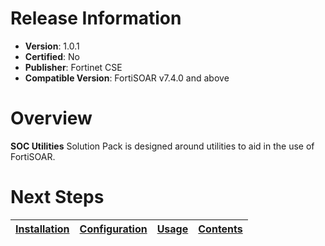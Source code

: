 # Release Information

* **Version**:  1.0.1
* **Certified**: No
* **Publisher**: Fortinet CSE
* **Compatible Version**: FortiSOAR v7.4.0 and above

# Overview

**SOC Utilities** Solution Pack is designed around utilities to aid in the use of FortiSOAR.

# Next Steps

| [Installation](./docs/setup.md#installation) | [Configuration](./docs/setup.md#configuration) | [Usage](./docs/usage.md) | [Contents](./docs/contents.md) |
|----------------------------------------------|------------------------------------------------|--------------------------|--------------------------------|